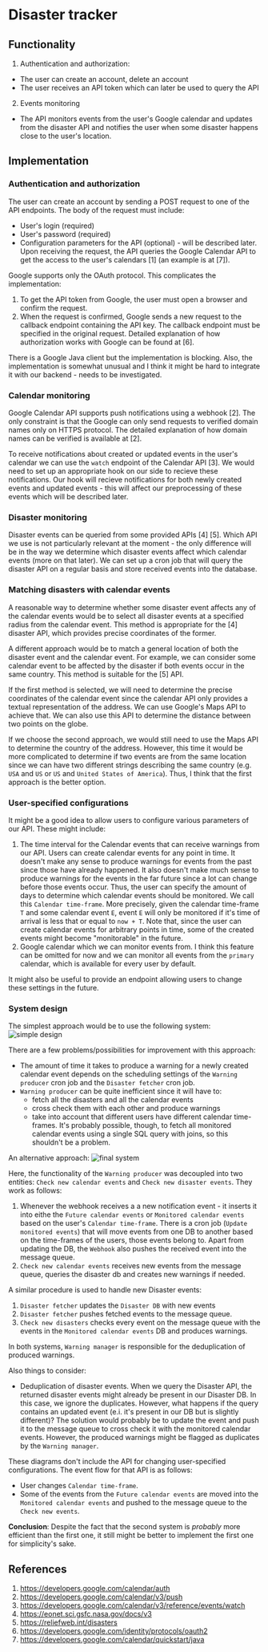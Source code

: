 # Disaster tracker

## Functionality
1. Authentication and authorization:
  - The user can create an account, delete an account
  - The user receives an API token which can later be used to query the API
2. Events monitoring
  - The API monitors events from the user's Google calendar and updates from the disaster API and notifies the user
  when some disaster happens close to the user's location.

## Implementation
### Authentication and authorization
The user can create an account by sending a POST request to one of the API endpoints. The body of the request must include:
- User's login (required)
- User's password (required)
- Configuration parameters for the API (optional) - will be described later.
Upon receiving the request, the API queries the Google Calendar API to get the access to the user's calendars [1] (an example is at [7]).

Google supports only the OAuth protocol. This complicates the implementation:
1. To get the API token from Google, the user must open a browser and confirm the request.
2. When the request is confirmed, Google sends a new request to the callback endpoint containing the API key. The callback endpoint
must be specified in the original request.
Detailed explanation of how authorization works with Google can be found at [6].

There is a Google Java client but the implementation is blocking. Also, the implementation is somewhat unusual and I think it might be hard to integrate it with
our backend - needs to be investigated.

### Calendar monitoring
Google Calendar API supports push notifications using a webhook [2]. The only constraint is that the Google can only send requests to verified
domain names only on HTTPS protocol. The detailed explanation of how domain names can be verified is available at [2].

To receive notifications about created or updated events in the user's calendar we can use the `watch` endpoint of the Calendar API [3].
We would need to set up an appropriate hook on our side to recieve these notifications. Our hook will recieve notifications for both newly created events
and updated events - this will affect our preprocessing of these events which will be described later.

### Disaster monitoring
Disaster events can be queried from some provided APIs [4] [5]. Which API we use is not particularly relevant at the moment - the only difference will be in the way we determine which disaster events affect which calendar events (more on that later). We can set up a cron job that will query the disaster API on a regular basis and store received events into the database.

### Matching disasters with calendar events
A reasonable way to determine whether some disaster event affects any of the calendar events would be to select all disaster events at a specified radius from the calendar event. This method is appropriate for the [4] disaster API, which provides precise coordinates of the former.

A different approach would be to match a general location of both the disaster event and the calendar event. For example, we can consider some calendar event to be affected by the disaster if both events occur in the same country. This method is suitable for the [5] API.

If the first method is selected, we will need to determine the precise coordinates of the calendar event since the calendar API only provides a textual representation of the address. We can use Google's Maps API to achieve that. We can also use this API to determine the distance between two points on the globe.

If we choose the second approach, we would still need to use the Maps API to determine the country of the address. However, this time it would be more complicated to determine if two events are from the same location since we can have two different strings describing the same country (e.g. `USA` and `US` or `US` and `United States of America`). Thus, I think that the first approach is the better option.

### User-specified configurations
It might be a good idea to allow users to configure various parameters of our API. These might include:
1. The time interval for the Calendar events that can receive warnings from our API.
Users can create calendar events for any point in time. It doesn't make any sense to produce warnings for events from the past since those have already happened. It also doesn't make much sense to produce warnings for the events in the far future since a lot can change before those events occur. Thus, the user can specify the amount of days to determine which calendar events should be monitored. We call this `Calendar time-frame`. More precisely, given the calendar time-frame `T` and some calendar event `E`, event `E` will only be monitored if it's time of arrival is less that or equal to `now + T`. Note that, since the user can create calendar events for arbitrary points in time, some of the created events might become "monitorable" in the future.
2. Google calendar which we can monitor events from. I think this feature can be omitted for now and we can monitor all events from the `primary` calendar, which is available for every user by default.

It might also be useful to provide an endpoint allowing users to change these settings in the future.

### System design
The simplest approach would be to use the following system:
![simple design](simple-disaster-tracker.png)

There are a few problems/possibilities for improvement with this approach:
- The amount of time it takes to produce a warning for a newly created calendar event depends on the scheduling settings of the `Warning producer` cron job and the `Disaster fetcher` cron job.
- `Warning producer` can be quite inefficient since it will have to:
  - fetch all the disasters and all the calendar events
  - cross check them with each other and produce warnings
  - take into account that different users have different calendar time-frames.
It's probably possible, though, to fetch all monitored calendar events using a single SQL query with joins, so this shouldn't be a problem.

An alternative approach:
![final system](final-disaster-tracker.png)

Here, the functionality of the `Warning producer` was decoupled into two entities: `Check new calendar events` and `Check new disaster events`. They work as follows:
1. Whenever the webhook receives a a new notification event - it inserts it into eithe the `Future calendar events` or `Monitored calendar events` based on the user's `Calendar time-frame`. There is a cron job (`Update monitored events`) that will move events from one DB to another based on the time-frames of the users, those events belong to. Apart from updating the DB, the `Webhook` also pushes the received event into the message queue.
2. `Check new calendar events` receives new events from the message queue, queries the disaster db and creates new warnings if needed.

A similar procedure is used to handle new Disaster events:
1. `Disaster fetcher` updates the `Disaster DB` with new events
2. `Disaster fetcher` pushes fetched events to the message queue.
3. `Check new disasters` checks every event on the message queue with the events in the `Monitored calendar events` DB and produces warnings.

In both systems, `Warning manager` is responsible for the deduplication of produced warnings.

Also things to consider:
- Deduplication of disaster events. When we query the Disaster API, the returned disaster events might already be present in our Disaster DB. In this case, we ignore the duplicates. However, what happens if the query contains an updated event (e.i. it's present in our DB but is slightly different)? The solution would probably be to update the event and push it to the message queue to cross check it with the monitored calendar events. However, the produced warnings might be flagged as duplicates by the `Warning manager`.

These diagrams don't include the API for changing user-specified configurations. The event flow for that API is as follows:
- User changes `Calendar time-frame`.
- Some of the events from the `Future calendar events` are moved into the `Monitored calendar events` and pushed to the message queue to the `Check new events`.

**Conclusion**:
Despite the fact that the second system is _probably_ more efficient than the first one, it still might be better to implement the first one for simplicity's sake.

## References
1. https://developers.google.com/calendar/auth
2. https://developers.google.com/calendar/v3/push
3. https://developers.google.com/calendar/v3/reference/events/watch
4. https://eonet.sci.gsfc.nasa.gov/docs/v3
5. https://reliefweb.int/disasters
6. https://developers.google.com/identity/protocols/oauth2
7. https://developers.google.com/calendar/quickstart/java
